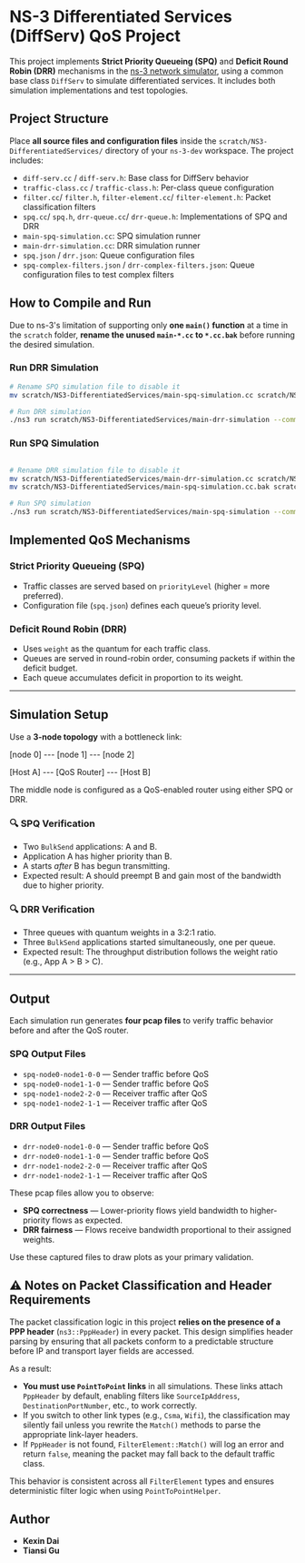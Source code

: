 # NS-3 Differentiated Services (DiffServ) QoS Project

This project implements **Strict Priority Queueing (SPQ)** and **Deficit Round Robin (DRR)** mechanisms in the [ns-3 network simulator](https://www.nsnam.org/), using a common base class `DiffServ` to simulate differentiated services. It includes both simulation implementations and test topologies.

## Project Structure

Place **all source files and configuration files** inside the `scratch/NS3-DifferentiatedServices/` directory of your `ns-3-dev` workspace. The project includes:

- `diff-serv.cc` / `diff-serv.h`: Base class for DiffServ behavior
- `traffic-class.cc` / `traffic-class.h`: Per-class queue configuration
- `filter.cc`/ `filter.h`, `filter-element.cc`/ `filter-element.h`: Packet classification filters
- `spq.cc`/ `spq.h`, `drr-queue.cc`/ `drr-queue.h`: Implementations of SPQ and DRR
- `main-spq-simulation.cc`: SPQ simulation runner
- `main-drr-simulation.cc`: DRR simulation runner
- `spq.json` / `drr.json`: Queue configuration files
- `spq-complex-filters.json` / `drr-complex-filters.json`: Queue configuration files to test complex filters

##  How to Compile and Run

Due to ns-3's limitation of supporting only **one `main()` function** at a time in the `scratch` folder, **rename the unused `main-*.cc` to `*.cc.bak`** before running the desired simulation.

### Run DRR Simulation

```bash
# Rename SPQ simulation file to disable it
mv scratch/NS3-DifferentiatedServices/main-spq-simulation.cc scratch/NS3-DifferentiatedServices/main-spq-simulation.cc.bak

# Run DRR simulation
./ns3 run scratch/NS3-DifferentiatedServices/main-drr-simulation --command-template="%s --drrConfig=/path/to/your/drr.json"

```

### Run SPQ Simulation

```bash

# Rename DRR simulation file to disable it
mv scratch/NS3-DifferentiatedServices/main-drr-simulation.cc scratch/NS3-DifferentiatedServices/main-drr-simulation.cc.bak
mv scratch/NS3-DifferentiatedServices/main-spq-simulation.cc.bak scratch/NS3-DifferentiatedServices/main-spq-simulation.cc

# Run SPQ simulation
./ns3 run scratch/NS3-DifferentiatedServices/main-spq-simulation --command-template="%s --spqConfig=/path/to/your/spq.json"
```




##  Implemented QoS Mechanisms

###  Strict Priority Queueing (SPQ)

- Traffic classes are served based on `priorityLevel` (higher = more preferred).
- Configuration file (`spq.json`) defines each queue’s priority level.

###  Deficit Round Robin (DRR)

- Uses `weight` as the quantum for each traffic class.
- Queues are served in round-robin order, consuming packets if within the deficit budget.
- Each queue accumulates deficit in proportion to its weight.

---

##  Simulation Setup

Use a **3-node topology** with a bottleneck link:

[node 0] --- [node 1] --- [node 2]

[Host A] --- [QoS Router] --- [Host B]


The middle node is configured as a QoS-enabled router using either SPQ or DRR.

### 🔍 SPQ Verification

- Two `BulkSend` applications: A and B.
- Application A has higher priority than B.
- A starts *after* B has begun transmitting.
- Expected result: A should preempt B and gain most of the bandwidth due to higher priority.

### 🔍 DRR Verification

- Three queues with quantum weights in a 3:2:1 ratio.
- Three `BulkSend` applications started simultaneously, one per queue.
- Expected result: The throughput distribution follows the weight ratio (e.g., App A > B > C).

---

##  Output

Each simulation run generates **four pcap files** to verify traffic behavior before and after the QoS router.

###  SPQ Output Files

- `spq-node0-node1-0-0` — Sender traffic before QoS
- `spq-node0-node1-1-0` — Sender traffic before QoS
- `spq-node1-node2-2-0` — Receiver traffic after QoS
- `spq-node1-node2-1-1` — Receiver traffic after QoS

###  DRR Output Files

- `drr-node0-node1-0-0` — Sender traffic before QoS
- `drr-node0-node1-1-0` — Sender traffic before QoS
- `drr-node1-node2-2-0` — Receiver traffic after QoS
- `drr-node1-node2-1-1` — Receiver traffic after QoS

These pcap files allow you to observe:

- **SPQ correctness** — Lower-priority flows yield bandwidth to higher-priority flows as expected.
- **DRR fairness** — Flows receive bandwidth proportional to their assigned weights.

Use these captured files to draw plots as your primary validation.

## ⚠️ Notes on Packet Classification and Header Requirements

The packet classification logic in this project **relies on the presence of a PPP header** (`ns3::PppHeader`) in every packet. This design simplifies header parsing by ensuring that all packets conform to a predictable structure before IP and transport layer fields are accessed.

As a result:

- **You must use `PointToPoint` links** in all simulations. These links attach `PppHeader` by default, enabling filters like `SourceIpAddress`, `DestinationPortNumber`, etc., to work correctly.
- If you switch to other link types (e.g., `Csma`, `Wifi`), the classification may silently fail unless you rewrite the `Match()` methods to parse the appropriate link-layer headers.
-  If `PppHeader` is not found, `FilterElement::Match()` will log an error and return `false`, meaning the packet may fall back to the default traffic class.

This behavior is consistent across all `FilterElement` types and ensures deterministic filter logic when using `PointToPointHelper`.


## Author

- **Kexin Dai**
- **Tiansi Gu**
